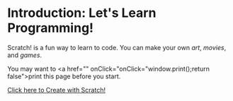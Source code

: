 # Introduction: Let's Learn Programming!

Scratch! is a fun way to learn to code. You can make your own *art*, *movies*, and *games*. 

You may want to <a href="" onClick="onClick="window.print();return false">print</a> this page before you start.

<a href="https://scratch.mit.edu/projects/editor/" target="_blank">Click here to Create with Scratch!</a>
